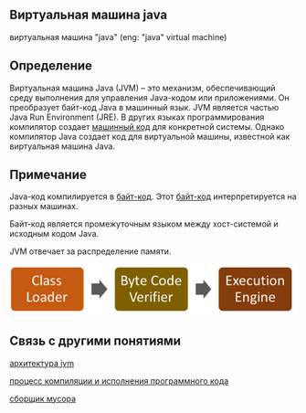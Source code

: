 ## Виртуальная машина java
виртуальная машина "java" (eng: "java" virtual machine) 

## Определение
Виртуальная машина Java (JVM) – это механизм, обеспечивающий среду выполнения для управления Java-кодом или приложениями. Он преобразует байт-код Java в машинный язык. JVM является частью Java Run Environment (JRE). В других языках программирования компилятор создает [машинный код](machine_code_1.md) для конкретной системы. Однако компилятор Java создает код для виртуальной машины, известной как виртуальная машина Java.

## Примечание
Java-код компилируется в [байт-код](byte-code.md). Этот [байт-код](byte-code.md) интерпретируется на разных машинах.

Байт-код является промежуточным языком между хост-системой и исходным кодом Java.

JVM отвечает за распределение памяти.

![jvm](images/jvm.png)

## Связь с другими понятиями
[архитектура jvm](architecture_jvm.md)

[процесс компиляции и исполнения программного кода](the_process_of_compiling_and_executing_program_code.md)

[сборщик мусора](garbage_collection.md)
